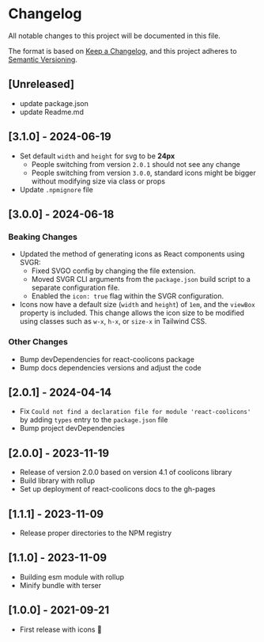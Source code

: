 # Changelog

All notable changes to this project will be documented in this file.

The format is based on [Keep a Changelog](https://keepachangelog.com/en/1.0.0/),
and this project adheres to [Semantic Versioning](https://semver.org/spec/v2.0.0.html).

## [Unreleased]

- update package.json
- update Readme.md

## [3.1.0] - 2024-06-19

- Set default `width` and `height` for svg to be __24px__
  - People switching from version `2.0.1` should not see any change
  - People switching from version `3.0.0`, standard icons might be bigger without modifying size via class or props
- Update `.npmignore` file

## [3.0.0] - 2024-06-18

### Beaking Changes

- Updated the method of generating icons as React components using SVGR:
  - Fixed SVGO config by changing the file extension.
  - Moved SVGR CLI arguments from the `package.json` build script to a separate configuration file.
  - Enabled the `icon: true` flag within the SVGR configuration.
- Icons now have a default size (`width` and `height`) of `1em`, and the `viewBox` property is included. This change allows the icon size to be modified using classes such as `w-x`, `h-x`, or `size-x` in Tailwind CSS.

### Other Changes
- Bump devDependencies for react-coolicons package
- Bump docs dependencies versions and adjust the code

## [2.0.1] - 2024-04-14

- Fix `Could not find a declaration file for module 'react-coolicons'` by adding `types` entry to the `package.json` file
- Bump project devDependencies

## [2.0.0] - 2023-11-19

- Release of version 2.0.0 based on version 4.1 of coolicons library
- Build library with rollup
- Set up deployment of react-coolicons docs to the gh-pages

## [1.1.1] - 2023-11-09

- Release proper directories to the NPM registry

## [1.1.0] - 2023-11-09

- Building esm module with rollup
- Minify bundle with terser

## [1.0.0] - 2021-09-21

- First release with icons :tada:
